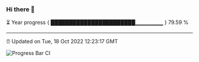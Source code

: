 ### Hi there 👋

⏳ Year progress { ███████████████████████▁▁▁▁▁▁▁ } 79.59 %

---

⏰ Updated on Tue, 18 Oct 2022 12:23:17 GMT

![Progress Bar CI](https://github.com/Shyam-Makwana/GitHub-Actions-Demo/workflows/Progress%20Bar%20CI/badge.svg)
